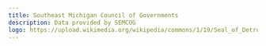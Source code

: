 ```yaml
---
title: Southeast Michigan Council of Governments
description: Data provided by SEMCOG
logo: https://upload.wikimedia.org/wikipedia/commons/1/19/Seal_of_Detroit.svg
---
```

